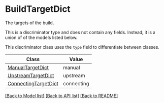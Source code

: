 # BuildTargetDict

The targets of the build.

This is a discriminator type and does not contain any fields. Instead, it is a union
of of the models listed below.

This discriminator class uses the `type` field to differentiate between classes.

| Class | Value
| ------------ | -------------
[ManualTargetDict](ManualTargetDict.md) | manual
[UpstreamTargetDict](UpstreamTargetDict.md) | upstream
[ConnectingTargetDict](ConnectingTargetDict.md) | connecting


[[Back to Model list]](../../../README.md#models-v2-link) [[Back to API list]](../../../README.md#documentation-for-api-endpoints) [[Back to README]](../../../README.md)
